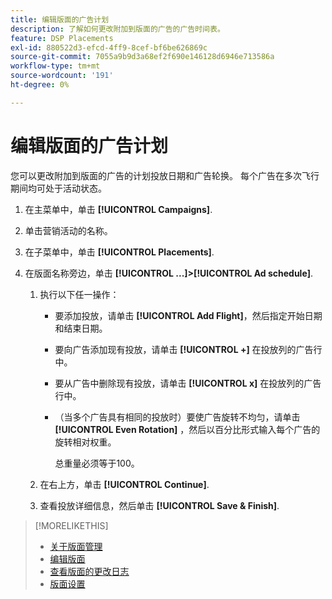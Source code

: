 ```yaml
---
title: 编辑版面的广告计划
description: 了解如何更改附加到版面的广告的广告时间表。
feature: DSP Placements
exl-id: 880522d3-efcd-4ff9-8cef-bf6be626869c
source-git-commit: 7055a9b9d3a68ef2f690e146128d6946e713586a
workflow-type: tm+mt
source-wordcount: '191'
ht-degree: 0%

---
```


# 编辑版面的广告计划

<!-- Some placements don't have this option. Clarify which placement types aren't eligible -- just simple ad serving placements (PG ones seem okay)? And anything else? -->

您可以更改附加到版面的广告的计划投放日期和广告轮换。 每个广告在多次飞行期间均可处于活动状态。

1. 在主菜单中，单击 **[!UICONTROL Campaigns]**.

1. 单击营销活动的名称。

1. 在子菜单中，单击 **[!UICONTROL Placements]**.

1. 在版面名称旁边，单击  **[!UICONTROL ...]>[!UICONTROL Ad schedule]**.

   1. 执行以下任一操作：

      * 要添加投放，请单击 **[!UICONTROL Add Flight]**，然后指定开始日期和结束日期。

      * 要向广告添加现有投放，请单击 **[!UICONTROL +]** 在投放列的广告行中。

      * 要从广告中删除现有投放，请单击 **[!UICONTROL x]** 在投放列的广告行中。

      * （当多个广告具有相同的投放时）要使广告旋转不均匀，请单击 **[!UICONTROL Even Rotation]** ，然后以百分比形式输入每个广告的旋转相对权重。

         总重量必须等于100。
   1. 在右上方，单击 **[!UICONTROL Continue]**.

   1. 查看投放详细信息，然后单击 **[!UICONTROL Save & Finish]**.


>[!MORELIKETHIS]
>
>* [关于版面管理](placement-about.md)
>* [编辑版面](placement-edit.md)
>* [查看版面的更改日志](placement-change-log.md)
>* [版面设置](placement-settings.md)

